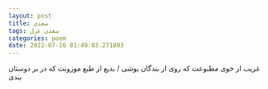 ```yaml
---
layout: post
title: سعدی
tags: سعدی غزل
categories: poem
date: 2022-07-16 01:49:03.271803
---
```


غریب از خوی مطبوعت که روی از بندگان پوشی / بدیع از طبع موزونت که در بر دوستان بندی
